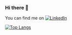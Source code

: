 ### Hi there 👋

You can find me on [![LinkedIn][2.2]][2]

[2.2]: https://raw.githubusercontent.com/MartinHeinz/MartinHeinz/master/linkedin-3-16.png (LinkedIn icon without padding)
[2]: https://www.linkedin.com/in/leylanni-quijano-shafer/

[![Top Langs](https://github-readme-stats.vercel.app/api/top-langs/?username=leylannis&layout=compact)](https://github.com/anuraghazra/github-readme-stats)


